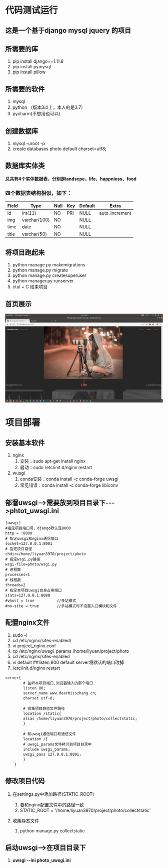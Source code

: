 # 代码测试运行
## 这是一个基于django mysql jquery 的项目

## 所需要的库
1. pip install django==1.11.8
2. pip install pymysql
3. pip install pillow

## 所需要的软件
1. mysql
2. python （版本3以上，本人的是3.7）
3. pycharm(不想用也可以)


## 创建数据库

1. mysql -uroot -p  
2. create databases photo default charset=utf8;

## 数据库实体类
**总共有4个实体数据表，分别是landscpe、life、happniess、food**
### 四个数据表结构相似，如下：

| Field | Type         | Null | Key | Default | Extra          |
|-------|--------------|------|-----|---------|----------------|
| id    | int(11)      | NO   | PRI | NULL    | auto_increment |
| img   | varchar(100) | NO   |     | NULL    |                |
| time  | date         | NO   |     | NULL    |                |
| title | varchar(50)  | NO   |     | NULL    |                |



## 将项目跑起来

1. python manage.py makemigrations
2. python manage.py migrate
3. python manage.py createsuperuser
4. python manager.py runserver
5. ctul + C 结束项目

## 首页展示
![index.picture](index.png)

# 项目部署
## 安装基本软件
1. nginx
   1. 安装：sudo apt-get install nginx
   2. 启动：sudo /etc/init.d/nginx restart
2. wusgi
   1. conda安装：conda install -c conda-forge uwsgi
   2. 常见错误：conda install -c conda-forge libiconv
   
## 部署uwsgi-->需要放到项目目录下--->phtot_uwsgi.ini
```cassandraql
[uwsgi]
#指定项目端口号，django默认是8000
http = :8000
# 指定uwsgi和nginx通信端口
socket=127.0.0.1:8001
# 指定项目路径
chdir=/home/liyuan3970/project/photo
# 指定wsgi.py路径
wsgi-file=photo/wsgi.py
# 进程数
processes=1
# 线程数
threads=2
# 指定本项目uwsgi自身占用端口
stats=127.0.0.1:8080
#vhost = true          //多站模式
#no-site = true        //多站模式时不设置入口模块和文件

```
## 配置nginx文件
1. sudo -i
2. cd /etc/nginx/sites-enabled/
3. vi project_nginx.conf
4. cp /etc/nginx/uwsgi_params /home/liyuan/project/photo
5. cd /etc/nginx/sites-enabled
6. vi default ##listen 800 default server将默认的端口改掉
7. /etc/init.d/nginx restart


```cassandraql
server{
	    # 监听本项目端口,浏览器输入的那个端口
	    listen 80;   
	    server_name www.dearmisszhang.cn;
	    charset utf-8;

	    # 收集项目静态文件路径
	    location /static{
		alias /home/liyuan3970/project/photo/collectstatic;
	    }

	    # 和uwsgi通信端口和通信文件
	    location /{
		# uwsgi_params文件拷贝到项目目录中
		include uwsgi_params;
		uwsgi_pass 127.0.0.1:8001;
	    }
	}

```
## 修改项目代码
1. 在settings.py中添加路径(STATIC_ROOT)
   1. 要和nginx配置文件中的路径一致
   2. STATIC_ROOT = '/home/liyuan3970/project/photo/collectstatic'

2. 收集静态文件
   1. python manage.py collectstatic
   
## 启动uwsgi-->在项目目录下
1. **uwsgi --ini photo_uwsgi.ini**
